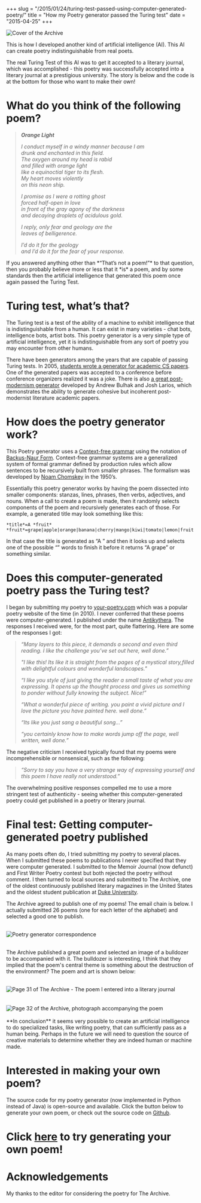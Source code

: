+++
slug = "/2015/01/24/turing-test-passed-using-computer-generated-poetry/"
title = "How my Poetry generator passed the Turing test"
date = "2015-04-25"
+++

![Cover of the Archive](/img/the_archive_cover.jpg)


This is how I developed another kind of
artificial intelligence (AI). This AI can create poetry indistinguishable
from real poets.

The real Turing Test of this AI was to get it accepted to a literary
journal, which was accomplished - this poetry was successfully accepted
into a literary journal at a prestigious university. The story is below
and the code is at the bottom for those who want to make their own!

What do you think of the following poem?
========================================

<div id="poem">
<blockquote><p><strong><em>Orange Light</em></strong></p>
<p><em>I conduct myself in a windy manner because I am</em><br />
<em> drunk and enchanted in this field.</em><br />
<em> The oxygen around my head is rabid</em><br />
<em> and filled with orange light</em><br />
<em> like a equinoctial tiger to its flesh.</em><br />
<em> My heart moves violently</em><br />
<em> on this neon ship.</em></p>
<p><em>I promise as I were a rotting ghost</em><br />
<em> forced half-open in love</em><br />
<em> in front of the gray agony of the darkness</em><br />
<em> and decaying droplets of acidulous gold.</em></p>
<p><em>I reply, only fear and geology are the</em><br />
<em> leaves of belligerence.</em></p>
<p><em>I&#8217;d do it for the geology</em><br />
<em> and I&#8217;d do it for the fear of your response.</em></p></blockquote>
</div>
If you answered anything other than *“That’s not a poem!”* to that
question, then you probably believe more or less that it *is* a poem,
and by some standards then the artificial intelligence that generated
this poem once again passed the Turing Test.

Turing test, what’s that?
=========================

The Turing test is a test of the ability of a machine to exhibit
intelligence that is indistinguishable from a human. It can exist in
many varieties - chat bots, intelligence bots, artist bots. This poetry
generator is a very simple type of artificial intelligence, yet it is
indistinguishable from any sort of poetry you may encounter from other
humans.

There have been generators among the years that are capable of passing
Turing tests. In 2005, [students wrote a generator for academic CS
papers](http://pdos.csail.mit.edu/scigen/). One of the generated papers
was accepted to a conference before conference organizers realized it
was a joke. There is also [a great post-modernism
generator](http://www.elsewhere.org/pomo/) developed by Andrew Bulhak
and Josh Larios, which demonstrates the ability to generate cohesive but
incoherent post-modernist literature academic papers.

How does the poetry generator work?
===================================

This Poetry generator uses a [Context-free
grammar](https://en.wikipedia.org/wiki/Context-free_grammar) using the
notation of [Backus-Naur
Form](https://en.wikipedia.org/wiki/Backus%E2%80%93Naur_Form).
Context-free grammar systems are a generalized system of formal grammar
defined by production rules which allow sentences to be recursively
built from smaller phrases. The formalism was developed by [Noam
Chomskey](https://en.wikipedia.org/wiki/Noam_Chomsky) in the 1950’s.

Essentially this poetry generator works by having the poem dissected
into smaller components: stanzas, lines, phrases, then verbs,
adjectives, and nouns. When a call to create a poem is made, then it
randomly selects components of the poem and recursively generates each
of those. For example, a generated title may look something like this:

    *title*=A *fruit*
    *fruit*=grape|apple|orange|banana|cherry|mango|kiwi|tomato|lemon|fruit

In that case the title is generated as “A ” and then it looks up and
selects one of the possible “” words to finish it before it returns “A
grape” or something similar.

Does this computer-generated poetry pass the Turing test?
=========================================================

I began by submitting my poetry to
[your-poetry.com](http://www.your-poetry.com/index.php) which was a
popular poetry website of the time (in 2010). I never conferred that
these poems were computer-generated. I published under the name
[Antikythera](http://www.your-poetry.com/modules.php?name=Your_Account&op=userinfo&username=antikythera).
The responses I received were, for the most part, quite flattering. Here
are some of the responses I got:

> *“Many layers to this piece, it demands a second and even third
> reading. I like the challenge you’ve set out here, well done.”*
>
> *"I like this!* *Its like it is straight from the pages of a mystical
> story,filled with delightful colours and wonderful landscapes."*
>
> *“I like you style of just giving the reader a small taste of what you
> are expressing. It opens up the thought process and gives us something
> to ponder without fully knowing the subject. Nice!”*
>
> *“What a wonderful piece of writing. you paint a vivid picture and I
> love the picture you have painted here. well done.”*
>
> *“Its like you just sang a beautiful song…”*
>
> *“you certainly know how to make words jump off the page, well
> written, well done.”*

The negative criticism I received typically found that my poems were
incomprehensible or nonsensical, such as the following:

> *“Sorry to say you have a very strange way of expressing yourself and
> this poem I have really not understood.”*

The overwhelming positive responses compelled me to use a more stringent
test of authenticity - seeing whether this computer-generated poetry
could get published in a poetry or literary journal.

Final test: Getting computer-generated poetry published
=======================================================

As many poets often do, I tried submitting my poetry to several places.
When I submitted these poems to publications I never specified that they
were computer generated. I submitted to the Memoir Journal (now defunct)
and First Writer Poetry contest but both rejected the poetry without
comment. I then turned to local sources and submitted to The Archive,
one of the oldest continuously published literary magazines in the
United States and the oldest student publication at [Duke
University](https://dukearchive.wordpress.com/).

The Archive agreed to publish one of my poems! The email chain is below.
I actually submitted 26 poems (one for each letter of the alphabet) and
selected a good one to publish.

<br>
<div class="row">
<div class="col-md-3"></div>
<div class="col-md-6"><img src="/img/the_archive_email.jpg" alt="Poetry generator correspondence" class="img-responsive center-block"></div>
<div class="col-md-3"></div>
</div>
<br> 
           
The Archive published a great poem and selected an image of a bulldozer
to be accompanied with it. The bulldozer is interesting, I think that
they implied that the poem's central theme is something about the
destruction of the environment? The poem and art is shown below:

<br>
<div class="row">
<div class="col-md-3"></div>
<div class="col-md-6"><img src="/img/the_archive_pg31.jpg" alt="Page 31 of The Archive - The poem I entered into a literary journal" class="img-responsive center-block"></div>
<div class="col-md-3"></div>
</div>
<br>             
<br>
<div class="row">
<div class="col-md-3"></div>
<div class="col-md-6"><img src="/img/the_archive_pg32.jpg" alt="Page 32 of the Archive, photograph accompanying the poem" class="img-responsive center-block"></div>
<div class="col-md-3"></div>
</div>
<br>
**In conclusion** it seems very possible to create an artificial
intelligence to do specialized tasks, like writing poetry, that can
sufficiently pass as a human being. Perhaps in the future we will need
to question the source of creative materials to determine whether they
are indeed human or machine made.

**Interested in making your own poem?**
=======================================

The source code for my poetry generator (now implemented in Python
instead of Java) is open-source and available. Click the button below to
generate your own poem, or check out the source code on
[Github](https://github.com/schollz/poetry-generator).

Click [here](http://www.poetrygenerator.ninja) to try generating your own poem!
===============================================================================

Acknowledgements
================

My thanks to the editor for considering the poetry for The Archive.
